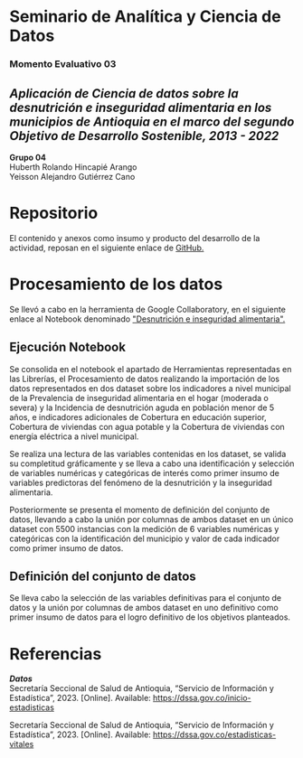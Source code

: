 # Seminario de Analítica y Ciencia de Datos
### Momento Evaluativo 03
## _Aplicación de Ciencia de datos sobre la desnutrición e inseguridad alimentaria en los municipios de Antioquia en el marco del segundo Objetivo de Desarrollo Sostenible, 2013 - 2022_

**Grupo 04**\
Huberth Rolando Hincapié Arango\
Yeisson Alejandro Gutiérrez Cano

# Repositorio
El contenido y anexos como insumo y producto del desarrollo  de la actividad, reposan en el siguiente enlace de [GitHub.](https://github.com/AlejandroGutie/SeminarioME03G04/tree/main_1)

# Procesamiento de los datos
Se llevó a cabo en la herramienta de Google Collaboratory, en el siguiente enlace al Notebook denominado ["Desnutrición e inseguridad alimentaria".](https://colab.research.google.com/drive/1A6qivHL5IKq1Bk3AzSdgBatG0S3N1K_f?usp=sharing)

## Ejecución Notebook
Se consolida en el notebook el apartado de Herramientas representadas en las Librerías, el Procesamiento de datos realizando la importación de los datos representados en dos dataset sobre los indicadores a nivel municipal de la Prevalencia de inseguridad alimentaria en el hogar (moderada o severa) y la Incidencia de desnutrición aguda en población menor de 5 años, e indicadores adicionales de Cobertura en educación superior, Cobertura de viviendas con agua potable y la Cobertura de viviendas con energía eléctrica a nivel municipal.

Se realiza una lectura de las variables contenidas en los dataset, se valida su completitud gráficamente y se lleva a cabo una identificación y selección de variables numéricas y categóricas de interés como primer insumo de variables predictoras del fenómeno de la desnutrición y la inseguridad alimentaria.

Posteriormente se presenta el momento de definición del conjunto de datos, llevando a cabo la unión por columnas de ambos dataset en un único dataset con 5500 instancias con la medición de 6 variables numéricas y categóricas con la identificación del municipio y valor de cada indicador como primer insumo de datos.

## Definición del conjunto de datos
Se lleva cabo la selección de las variables definitivas para el conjunto de datos y la unión por columnas de ambos dataset en uno definitivo como primer insumo de datos para el logro definitivo de los objetivos planteados.

# Referencias
***Datos***\
Secretaría Seccional de Salud de Antioquia, “Servicio de Información y Estadística”, 2023.  [Online]. Available: https://dssa.gov.co/inicio-estadisticas

Secretaría Seccional de Salud de Antioquia, “Servicio de Información y Estadística”, 2023.  [Online]. Available: https://dssa.gov.co/estadisticas-vitales